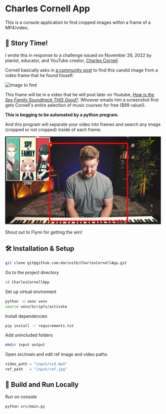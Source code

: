 # Charles Cornell App
This is a console application to find cropped images within a frame of a MP4/video.

## 📖 Story Time!
I wrote this in response to a challenge issued on November 26, 2022 by pianist, educator, and YouTube creator, [Charles Cornell][cornell_yt].

Cornell basically asks in [a community post][community_post] to find this candid image from a video frame that he found hisself:

![image to find](input\image_to_find.jpg)

This frame will be in a video that he will post later on Youtube, *[How is the Spy Family Soundtrack THIS Good?][spy_family_video]*. Whoever emails him a screenshot first gets Cornell's entire selection of music courses for free ($99 value!). 

**This is begging to be automated by a python program.**

And this program will separate your video into frames and search any image (cropped or not cropped) inside of each frame:

![Screenshot (Frame 425 if you're curious)](assets\found.png)

Shout out to Flynn for getting the win!

## 🛠 Installation & Setup
```bash
git clone git@github.com:dariustb/CharlesCornellApp.git
```

Go to the project directory

```bash
cd CharlesCornellApp
```

Set up virtual enviroment
```bash
python -m venv venv
source venv/Scripts/activate
```

Install dependencies

```bash
pip install -r requirements.txt
```

Add unincluded folders
```bash
mkdir input output
```

Open src/main and edit ref image and video paths
```python
video_path = "input/vid.mp4"
ref_path   = "input/ref.jpg"
```

## 🚀 Build and Run Locally
Run on console

```bash
python src/main.py
```

<!-- Links -->
[repo]: git@github.com:dariustb/CharlesCornellApp.git

[cornell_yt]: https://www.youtube.com/@CharlesCornellStudios

[community_post]: https://www.youtube.com/channel/UC4PIiYewI1YGyiZvgNlJNrA/community?lb=Ugkxlx5jZVyfMHIXrW2T43Eut6tu1673pgBB

[spy_family_video]: https://www.youtube.com/watch?v=lFIixuIdYhY
